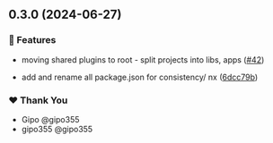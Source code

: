 ## 0.3.0 (2024-06-27)


### 🚀 Features

- moving shared plugins to root - split projects into libs, apps ([#42](https://github.com/gipo355/angular-tomcat-gradle-monorepo/pull/42))

- add and rename all package.json for consistency/ nx ([6dcc79b](https://github.com/gipo355/angular-tomcat-gradle-monorepo/commit/6dcc79b))


### ❤️  Thank You

- Gipo @gipo355
- gipo355 @gipo355
